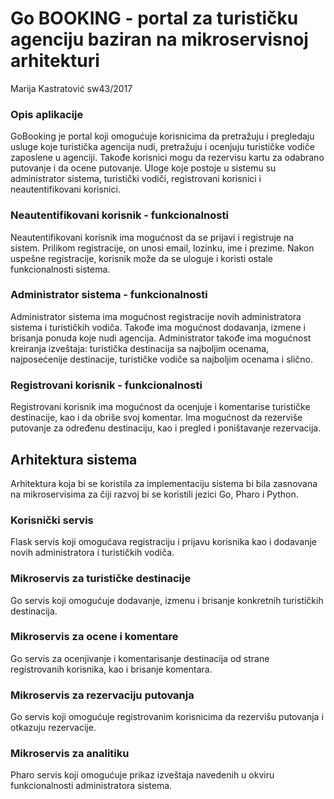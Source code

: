 <h1>Go BOOKING - portal za turističku agenciju baziran na mikroservisnoj arhitekturi</h1>

Marija Kastratović sw43/2017

<h3>Opis aplikacije</h3>

GoBooking je portal koji omogućuje korisnicima da pretražuju i pregledaju usluge koje turistička agencija nudi, pretražuju i ocenjuju turističke vodiče zaposlene u agenciji. Takođe korisnici mogu da rezervisu kartu za odabrano putovanje i da ocene putovanje. Uloge koje postoje u sistemu su administrator sistema, turistički vodiči, registrovani korisnici i neautentifikovani korisnici.

<h3>Neautentifikovani korisnik - funkcionalnosti</h3>

Neautentifikovani korisnik ima mogućnost da se prijavi i registruje na sistem. Prilikom registracije, on unosi email, lozinku, ime i prezime. Nakon uspešne registracije, korisnik može da se uloguje i koristi ostale funkcionalnosti sistema. 

<h3>Administrator sistema - funkcionalnosti</h3>

Administrator sistema ima mogućnost registracije novih administratora sistema i turističkih vodiča. Takođe ima mogućnost dodavanja, izmene i brisanja ponuda koje nudi agencija. Administrator takođe ima mogućnost kreiranja izveštaja: turistička destinacija sa najboljim ocenama, najposećenije destinacije, turističke vodiče sa najboljim ocenama i slično.

<h3>Registrovani korisnik - funkcionalnosti</h3>

Registrovani korisnik ima mogućnost da ocenjuje i komentarise turističke destinacije, kao i da obriše svoj komentar. Ima mogućnost da rezerviše putovanje za određenu destinaciju, kao i pregled i poništavanje rezervacija. 

<h2>Arhitektura sistema</h2>

Arhitektura koja bi se koristila za implementaciju sistema bi bila zasnovana na mikroservisima za čiji razvoj bi se koristili jezici Go, Pharo i Python.  

<h3>Korisnički servis</h3>

Flask servis koji omogućava registraciju i prijavu korisnika kao i dodavanje novih administratora i turističkih vodiča.

<h3>Mikroservis za turističke destinacije</h3>

Go servis koji omogućuje dodavanje, izmenu i brisanje konkretnih turističkih destinacija.

<h3>Mikroservis za ocene i komentare</h3>

Go servis za ocenjivanje i komentarisanje destinacija od strane registrovanih korisnika, kao i brisanje komentara.

<h3>Mikroservis za rezervaciju putovanja</h3>

Go servis koji omogućuje registrovanim korisnicima da rezervišu putovanja i otkazuju rezervacije.

<h3>Mikroservis za analitiku</h3>

Pharo servis koji omogućuje prikaz izveštaja navedenih u okviru funkcionalnosti administratora sistema.


